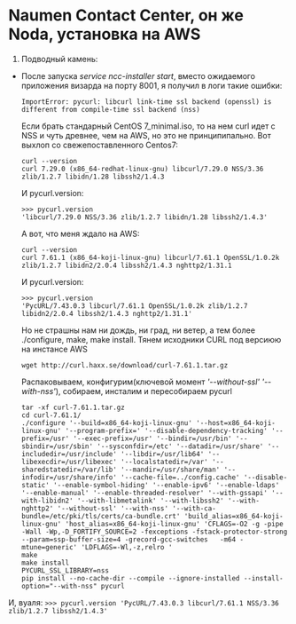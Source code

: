 # Naumen Contact Center, он же Noda, установка на AWS
1. Подводный камень:
  - После запуска *service ncc-installer start*, вместо ожидаемого приложения визарда на порту 8001, я получил в логи такие ошибки:
      ```
      ImportError: pycurl: libcurl link-time ssl backend (openssl) is different from compile-time ssl backend (nss)
      ```
    Если брать стандарный CentOS 7_minimal.iso, то на  нем curl идет с NSS и чуть древнее, чем на AWS, но это не принципипально. Вот выхлоп со свежепоставленного Centos7:
      ```
      curl --version
      curl 7.29.0 (x86_64-redhat-linux-gnu) libcurl/7.29.0 NSS/3.36 zlib/1.2.7 libidn/1.28 libssh2/1.4.3
      ```
    И pycurl.version:
      ```
      >>> pycurl.version
      'libcurl/7.29.0 NSS/3.36 zlib/1.2.7 libidn/1.28 libssh2/1.4.3'
      ```
    А вот, что меня ждало на AWS:
      ```
      curl --version
      curl 7.61.1 (x86_64-koji-linux-gnu) libcurl/7.61.1 OpenSSL/1.0.2k zlib/1.2.7 libidn2/2.0.4 libssh2/1.4.3 nghttp2/1.31.1
      ```
    И pycurl.version:
      ```
      >>> pycurl.version
      'PycURL/7.43.0.3 libcurl/7.61.1 OpenSSL/1.0.2k zlib/1.2.7 libidn2/2.0.4 libssh2/1.4.3 nghttp2/1.31.1'
      ```
    Но не страшны нам ни дождь, ни град, ни ветер, а тем более ./configure, make, make install. 
    Тянем исходники CURL под версиюю на инстансе AWS
      ```
      wget http://curl.haxx.se/download/curl-7.61.1.tar.gz
      ```
    Распаковываем, конфигурим(ключевой момент *'--without-ssl' '--with-nss'*), собираем, инсталим и пересобираем pycurl
      ```
      tar -xf curl-7.61.1.tar.gz
      cd curl-7.61.1/
      ./configure '--build=x86_64-koji-linux-gnu' '--host=x86_64-koji-linux-gnu' '--program-prefix=' '--disable-dependency-tracking' '--prefix=/usr' '--exec-prefix=/usr' '--bindir=/usr/bin' '--sbindir=/usr/sbin' '--sysconfdir=/etc' '--datadir=/usr/share' '--includedir=/usr/include' '--libdir=/usr/lib64' '--libexecdir=/usr/libexec' '--localstatedir=/var' '--sharedstatedir=/var/lib' '--mandir=/usr/share/man' '--infodir=/usr/share/info' '--cache-file=../config.cache' '--disable-static' '--enable-symbol-hiding' '--enable-ipv6' '--enable-ldaps' '--enable-manual' '--enable-threaded-resolver' '--with-gssapi' '--with-libidn2' '--with-libmetalink' '--with-libssh2' '--with-nghttp2' '--without-ssl' '--with-nss' '--with-ca-bundle=/etc/pki/tls/certs/ca-bundle.crt' 'build_alias=x86_64-koji-linux-gnu' 'host_alias=x86_64-koji-linux-gnu' 'CFLAGS=-O2 -g -pipe -Wall -Wp,-D_FORTIFY_SOURCE=2 -fexceptions -fstack-protector-strong --param=ssp-buffer-size=4 -grecord-gcc-switches   -m64 -mtune=generic' 'LDFLAGS=-Wl,-z,relro '
      make
      make install
      PYCURL_SSL_LIBRARY=nss
      pip install --no-cache-dir --compile --ignore-installed --install-option="--with-nss" pycurl
      ```
   И, вуаля:
      ```
      >>> pycurl.version
      'PycURL/7.43.0.3 libcurl/7.61.1 NSS/3.36 zlib/1.2.7 libssh2/1.4.3'
      ```
      
      
      
      
    
  
    
